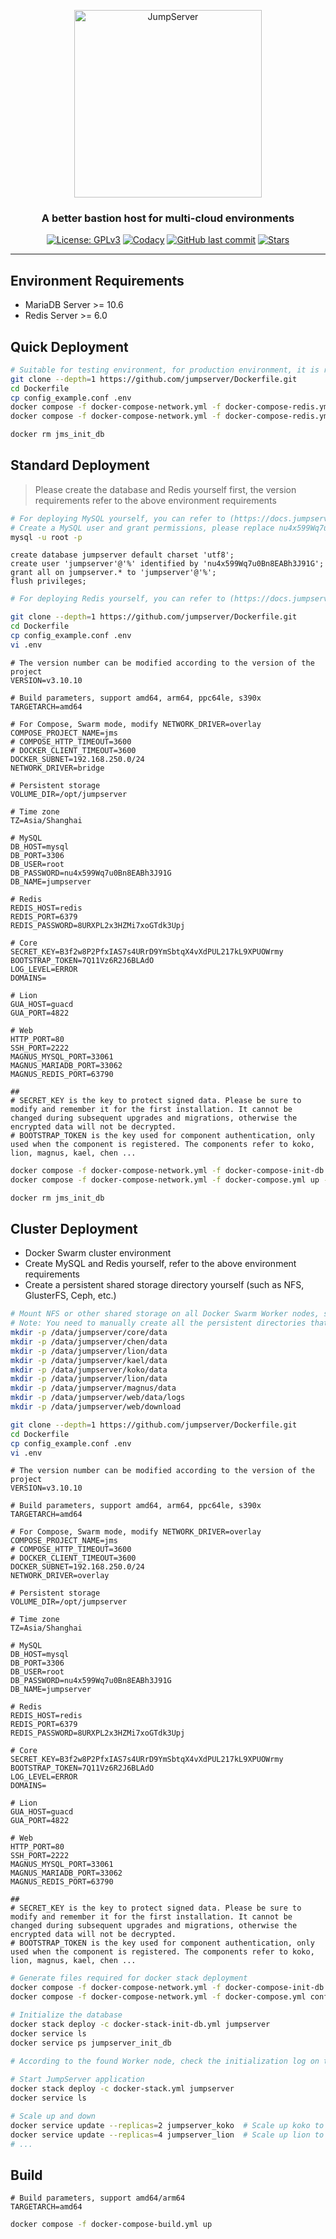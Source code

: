 <p align="center">
  <a href="https://jumpserver.org"><img src="https://download.jumpserver.org/images/jumpserver-logo.svg" alt="JumpServer" width="300" /></a>
</p>
<h3 align="center">A better bastion host for multi-cloud environments</h3>

<p align="center">
  <a href="https://www.gnu.org/licenses/gpl-3.0.html"><img src="https://img.shields.io/github/license/jumpserver/Dockerfile" alt="License: GPLv3"></a>
  <a href="https://hub.docker.com/u/jumpserver"><img src="https://img.shields.io/docker/pulls/jumpserver/jms_all.svg" alt="Codacy"></a>
  <a href="https://github.com/jumpserver/Dockerfile/commits"><img alt="GitHub last commit" src="https://img.shields.io/github/last-commit/jumpserver/Dockerfile.svg" /></a>
  <a href="https://github.com/jumpserver/Dockerfile"><img src="https://img.shields.io/github/stars/jumpserver/Dockerfile?color=%231890FF&style=flat-square" alt="Stars"></a>
</p>

--------------------------

## Environment Requirements
- MariaDB Server >= 10.6
- Redis Server >= 6.0

## Quick Deployment
```sh
# Suitable for testing environment, for production environment, it is recommended to use external data
git clone --depth=1 https://github.com/jumpserver/Dockerfile.git
cd Dockerfile
cp config_example.conf .env
docker compose -f docker-compose-network.yml -f docker-compose-redis.yml -f docker-compose-mariadb.yml -f docker-compose-init-db.yml up -d
docker compose -f docker-compose-network.yml -f docker-compose-redis.yml -f docker-compose-mariadb.yml -f docker-compose.yml up -d

docker rm jms_init_db
```

## Standard Deployment

> Please create the database and Redis yourself first, the version requirements refer to the above environment requirements

```sh
# For deploying MySQL yourself, you can refer to (https://docs.jumpserver.org/zh/master/install/setup_by_lb/#mysql)
# Create a MySQL user and grant permissions, please replace nu4x599Wq7u0Bn8EABh3J91G with your own password
mysql -u root -p
```

```mysql
create database jumpserver default charset 'utf8';
create user 'jumpserver'@'%' identified by 'nu4x599Wq7u0Bn8EABh3J91G';
grant all on jumpserver.* to 'jumpserver'@'%';
flush privileges;
```

```sh
# For deploying Redis yourself, you can refer to (https://docs.jumpserver.org/zh/master/install/setup_by_lb/#redis).
```

```sh
git clone --depth=1 https://github.com/jumpserver/Dockerfile.git
cd Dockerfile
cp config_example.conf .env
vi .env
```
```vim
# The version number can be modified according to the version of the project
VERSION=v3.10.10

# Build parameters, support amd64, arm64, ppc64le, s390x
TARGETARCH=amd64

# For Compose, Swarm mode, modify NETWORK_DRIVER=overlay
COMPOSE_PROJECT_NAME=jms
# COMPOSE_HTTP_TIMEOUT=3600
# DOCKER_CLIENT_TIMEOUT=3600
DOCKER_SUBNET=192.168.250.0/24
NETWORK_DRIVER=bridge

# Persistent storage
VOLUME_DIR=/opt/jumpserver

# Time zone
TZ=Asia/Shanghai

# MySQL
DB_HOST=mysql
DB_PORT=3306
DB_USER=root
DB_PASSWORD=nu4x599Wq7u0Bn8EABh3J91G
DB_NAME=jumpserver

# Redis
REDIS_HOST=redis
REDIS_PORT=6379
REDIS_PASSWORD=8URXPL2x3HZMi7xoGTdk3Upj

# Core
SECRET_KEY=B3f2w8P2PfxIAS7s4URrD9YmSbtqX4vXdPUL217kL9XPUOWrmy
BOOTSTRAP_TOKEN=7Q11Vz6R2J6BLAdO
LOG_LEVEL=ERROR
DOMAINS=

# Lion
GUA_HOST=guacd
GUA_PORT=4822

# Web
HTTP_PORT=80
SSH_PORT=2222
MAGNUS_MYSQL_PORT=33061
MAGNUS_MARIADB_PORT=33062
MAGNUS_REDIS_PORT=63790

##
# SECRET_KEY is the key to protect signed data. Please be sure to modify and remember it for the first installation. It cannot be changed during subsequent upgrades and migrations, otherwise the encrypted data will not be decrypted.
# BOOTSTRAP_TOKEN is the key used for component authentication, only used when the component is registered. The components refer to koko, lion, magnus, kael, chen ...
```
```sh
docker compose -f docker-compose-network.yml -f docker-compose-init-db.yml up -d
docker compose -f docker-compose-network.yml -f docker-compose.yml up -d

docker rm jms_init_db
```

## Cluster Deployment

- Docker Swarm cluster environment
- Create MySQL and Redis yourself, refer to the above environment requirements
- Create a persistent shared storage directory yourself (such as NFS, GlusterFS, Ceph, etc.)

```sh
# Mount NFS or other shared storage on all Docker Swarm Worker nodes, such as /data/jumpserver
# Note: You need to manually create all the persistent directories that need to be mounted, Docker Swarm mode will not automatically create the required directories
mkdir -p /data/jumpserver/core/data
mkdir -p /data/jumpserver/chen/data
mkdir -p /data/jumpserver/lion/data
mkdir -p /data/jumpserver/kael/data
mkdir -p /data/jumpserver/koko/data
mkdir -p /data/jumpserver/lion/data
mkdir -p /data/jumpserver/magnus/data
mkdir -p /data/jumpserver/web/data/logs
mkdir -p /data/jumpserver/web/download
```
```sh
git clone --depth=1 https://github.com/jumpserver/Dockerfile.git
cd Dockerfile
cp config_example.conf .env
vi .env
```
```vim
# The version number can be modified according to the version of the project
VERSION=v3.10.10

# Build parameters, support amd64, arm64, ppc64le, s390x
TARGETARCH=amd64

# For Compose, Swarm mode, modify NETWORK_DRIVER=overlay
COMPOSE_PROJECT_NAME=jms
# COMPOSE_HTTP_TIMEOUT=3600
# DOCKER_CLIENT_TIMEOUT=3600
DOCKER_SUBNET=192.168.250.0/24
NETWORK_DRIVER=overlay

# Persistent storage
VOLUME_DIR=/opt/jumpserver

# Time zone
TZ=Asia/Shanghai

# MySQL
DB_HOST=mysql
DB_PORT=3306
DB_USER=root
DB_PASSWORD=nu4x599Wq7u0Bn8EABh3J91G
DB_NAME=jumpserver

# Redis
REDIS_HOST=redis
REDIS_PORT=6379
REDIS_PASSWORD=8URXPL2x3HZMi7xoGTdk3Upj

# Core
SECRET_KEY=B3f2w8P2PfxIAS7s4URrD9YmSbtqX4vXdPUL217kL9XPUOWrmy
BOOTSTRAP_TOKEN=7Q11Vz6R2J6BLAdO
LOG_LEVEL=ERROR
DOMAINS=

# Lion
GUA_HOST=guacd
GUA_PORT=4822

# Web
HTTP_PORT=80
SSH_PORT=2222
MAGNUS_MYSQL_PORT=33061
MAGNUS_MARIADB_PORT=33062
MAGNUS_REDIS_PORT=63790

##
# SECRET_KEY is the key to protect signed data. Please be sure to modify and remember it for the first installation. It cannot be changed during subsequent upgrades and migrations, otherwise the encrypted data will not be decrypted.
# BOOTSTRAP_TOKEN is the key used for component authentication, only used when the component is registered. The components refer to koko, lion, magnus, kael, chen ...
```
```sh
# Generate files required for docker stack deployment
docker compose -f docker-compose-network.yml -f docker-compose-init-db.yml config | sed '/published:/ s/"//g' | sed "/name:/d" > docker-stack-init-db.yml
docker compose -f docker-compose-network.yml -f docker-compose.yml config | sed '/published:/ s/"//g' | sed "/name:/d" > docker-stack.yml
```
```sh
# Initialize the database
docker stack deploy -c docker-stack-init-db.yml jumpserver
docker service ls
docker service ps jumpserver_init_db
 
# According to the found Worker node, check the initialization log on the corresponding node
```
```sh
# Start JumpServer application
docker stack deploy -c docker-stack.yml jumpserver
docker service ls
```
```sh
# Scale up and down
docker service update --replicas=2 jumpserver_koko  # Scale up koko to 2 replicas
docker service update --replicas=4 jumpserver_lion  # Scale up lion to 2 replicas
# ...
```

## Build
```vim
# Build parameters, support amd64/arm64
TARGETARCH=amd64
```
```sh
docker compose -f docker-compose-build.yml up
```